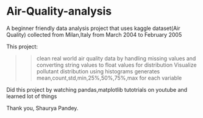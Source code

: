 # Air-Quality-analysis
A beginner friendly data analysis project that uses kaggle dataset(Air Quality) collected from Milan,Italy from March 2004 to February 2005

This project:
>>clean real world air quality data by handling missing values and converting string values to float values for distribution
>>Visualize pollutant distribution using histograms
>>generates mean,count,std,min,25%,50%,75%,max for each variable

Did this project by watching pandas,matplotlib tutotrials on youtube and learned lot of things

Thank you,
Shaurya Pandey.
